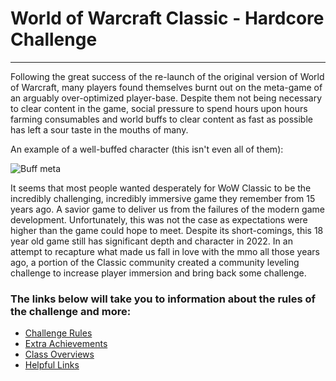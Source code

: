 # World of Warcraft Classic - Hardcore Challenge

------------------------------------------------

Following the great success of the re-launch of the original version of World of Warcraft, many players found themselves burnt out on the meta-game of an arguably over-optimized player-base. Despite them not being necessary to clear content in the game, social pressure to spend hours upon hours farming consumables and world buffs to clear content as fast as possible has left a sour taste in the mouths of many.

An example of a well-buffed character (this isn't even all of them):

![Buff meta](https://cwl-forums.s3.amazonaws.com/87d09a3c-3d78-4b53-998e-3a9eeab19c65.jpg)

It seems that most people wanted desperately for WoW Classic to be the incredibly challenging, incredibly immersive game they remember from 15 years ago. A savior game to deliver us from the failures of the modern game development. Unfortunately, this was not the case as expectations were higher than the game could hope to meet. Despite its short-comings, this 18 year old game still has significant depth and character in 2022. In an attempt to recapture what made us fall in love with the mmo all those years ago, a portion of the Classic community created a community leveling challenge to increase player immersion and bring back some challenge.

### **The links below will take you to information about the rules of the challenge and more:**

- [Challenge Rules](https://github.com/ultrasoftcore345/Classic_Hardcore/blob/main/Rules.md)
- [Extra Achievements](https://github.com/ultrasoftcore345/Classic_Hardcore/blob/main/Achievements.md)
- [Class Overviews](https://github.com/ultrasoftcore345/Classic_Hardcore/blob/main/Classes.md)
- [Helpful Links](https://github.com/ultrasoftcore345/Classic_Hardcore/blob/main/Links.md)
